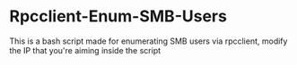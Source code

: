 # Rpcclient-Enum-SMB-Users
This is a bash script made for enumerating SMB users via rpcclient, modify the IP that you're aiming inside the script

